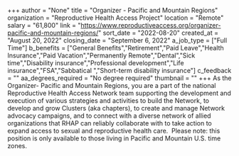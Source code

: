 +++
author = "None"
title = "Organizer - Pacific and Mountain Regions"
organization = "Reproductive Health Access Project"
location = "Remote"
salary = "61,800"
link = "https://www.reproductiveaccess.org/organizer-pacific-and-mountain-regions/"
sort_date = "2022-08-20"
created_at = "August 20, 2022"
closing_date = "September 6, 2022"
a_job_type = ["Full Time"]
b_benefits = ["General Benefits","Retirement","Paid Leave","Health Insurance","Paid Vacation","Permanently Remote","Dental","Sick time","Disability insurance","Professional development","Life insurance","FSA","Sabbatical ","Short-term disability insurance"]
c_feedback = ""
aa_degrees_required = "No degree required"
thumbnail = ""
+++
As the Organizer- Pacific and Mountain Regions, you are a part of the national Reproductive Health Access Network team supporting the development and execution of various strategies and activities to build the Network, to develop and grow Clusters (aka chapters), to create and manage Network advocacy campaigns, and to connect with a diverse network of allied organizations that RHAP can reliably collaborate with to take action to expand access to sexual and reproductive health care.  Please note: this position is only available to those living in Pacific and Mountain U.S. time zones.